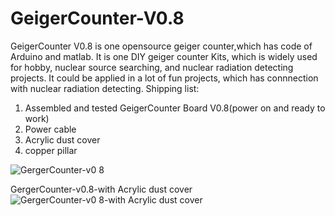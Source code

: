 # GeigerCounter-V0.8
GeigerCounter V0.8 is one opensource geiger counter,which has code of Arduino and matlab.
It is one DIY geiger counter Kits, which is widely used for hobby, nuclear source searching, and nuclear radiation detecting projects.
It could be applied in a lot of fun projects, which has connnection with nuclear radiation detecting.
 Shipping list:
1) Assembled and tested GeigerCounter Board V0.8(power on and ready to work)
2) Power cable
3) Acrylic dust cover
4) copper pillar

![GergerCounter-v0 8](https://github.com/2969773606/GeigerCounter-V0.8/assets/30722223/6abd48e5-9e4b-4f24-880d-ccce4c51db49)

GergerCounter-v0.8-with Acrylic dust cover 
![GergerCounter-v0 8-with Acrylic dust cover ](https://github.com/2969773606/GeigerCounter-V0.8/assets/30722223/98f68f5c-7510-4619-8f76-b820da01af83)
